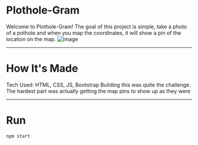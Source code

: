 # Plothole-Gram

Welcome to Plothole-Gram!
The goal of this project is simple, take a photo of a pothole and when you map the coordinates, it will show a pin of the location on the map.
![image](https://user-images.githubusercontent.com/101364268/193881231-a3f2d128-5531-4527-a8be-8276c0cc6c2b.png)

---

# How It's Made

Tech Used: HTML, CSS, JS, Bootstrap
Building this was quite the challenge. The hardest part was actually getting the map pins to show up as they were 

---

# Run

`npm start`
